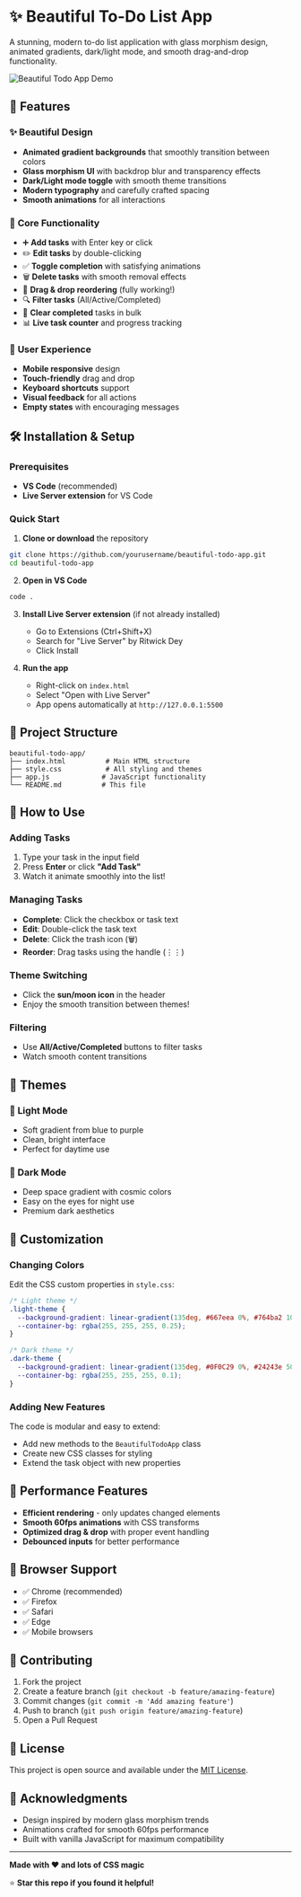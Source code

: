 # ✨ Beautiful To-Do List App

A stunning, modern to-do list application with glass morphism design, animated gradients, dark/light mode, and smooth drag-and-drop functionality.

![Beautiful Todo App Demo](demo.gif)


## 🌟 Features

### ✨ **Beautiful Design**
- **Animated gradient backgrounds** that smoothly transition between colors
- **Glass morphism UI** with backdrop blur and transparency effects
- **Dark/Light mode toggle** with smooth theme transitions
- **Modern typography** and carefully crafted spacing
- **Smooth animations** for all interactions

### 🚀 **Core Functionality**
- ➕ **Add tasks** with Enter key or click
- ✏️ **Edit tasks** by double-clicking
- ✅ **Toggle completion** with satisfying animations  
- 🗑️ **Delete tasks** with smooth removal effects
- 🔄 **Drag & drop reordering** (fully working!)
- 🔍 **Filter tasks** (All/Active/Completed)
- 🧹 **Clear completed** tasks in bulk
- 📊 **Live task counter** and progress tracking

### 📱 **User Experience**
- **Mobile responsive** design
- **Touch-friendly** drag and drop
- **Keyboard shortcuts** support
- **Visual feedback** for all actions
- **Empty states** with encouraging messages

## 🛠️ Installation & Setup

### Prerequisites
- **VS Code** (recommended)
- **Live Server extension** for VS Code

### Quick Start

1. **Clone or download** the repository
```bash
git clone https://github.com/yourusername/beautiful-todo-app.git
cd beautiful-todo-app
```

2. **Open in VS Code**
```bash
code .
```

3. **Install Live Server extension** (if not already installed)
   - Go to Extensions (Ctrl+Shift+X)
   - Search for "Live Server" by Ritwick Dey
   - Click Install

4. **Run the app**
   - Right-click on `index.html`
   - Select "Open with Live Server"
   - App opens automatically at `http://127.0.0.1:5500`

## 📁 Project Structure

```
beautiful-todo-app/
├── index.html          # Main HTML structure
├── style.css           # All styling and themes
├── app.js             # JavaScript functionality
└── README.md          # This file
```

## 🎯 How to Use

### Adding Tasks
1. Type your task in the input field
2. Press **Enter** or click **"Add Task"**
3. Watch it animate smoothly into the list!

### Managing Tasks
- **Complete**: Click the checkbox or task text
- **Edit**: Double-click the task text
- **Delete**: Click the trash icon (🗑️)
- **Reorder**: Drag tasks using the handle (⋮⋮)

### Theme Switching
- Click the **sun/moon icon** in the header
- Enjoy the smooth transition between themes!

### Filtering
- Use **All/Active/Completed** buttons to filter tasks
- Watch smooth content transitions

## 🎨 Themes

### 🌅 Light Mode
- Soft gradient from blue to purple
- Clean, bright interface
- Perfect for daytime use

### 🌙 Dark Mode  
- Deep space gradient with cosmic colors
- Easy on the eyes for night use
- Premium dark aesthetics

## 🔧 Customization

### Changing Colors
Edit the CSS custom properties in `style.css`:

```css
/* Light theme */
.light-theme {
  --background-gradient: linear-gradient(135deg, #667eea 0%, #764ba2 100%);
  --container-bg: rgba(255, 255, 255, 0.25);
}

/* Dark theme */
.dark-theme {
  --background-gradient: linear-gradient(135deg, #0F0C29 0%, #24243e 50%, #302B63 100%);
  --container-bg: rgba(255, 255, 255, 0.1);
}
```

### Adding New Features
The code is modular and easy to extend:
- Add new methods to the `BeautifulTodoApp` class
- Create new CSS classes for styling
- Extend the task object with new properties

## 🚀 Performance Features

- **Efficient rendering** - only updates changed elements
- **Smooth 60fps animations** with CSS transforms
- **Optimized drag & drop** with proper event handling
- **Debounced inputs** for better performance

## 📱 Browser Support

- ✅ Chrome (recommended)
- ✅ Firefox  
- ✅ Safari
- ✅ Edge
- ✅ Mobile browsers

## 🤝 Contributing

1. Fork the project
2. Create a feature branch (`git checkout -b feature/amazing-feature`)
3. Commit changes (`git commit -m 'Add amazing feature'`)
4. Push to branch (`git push origin feature/amazing-feature`)
5. Open a Pull Request

## 📝 License

This project is open source and available under the [MIT License](LICENSE).

## 🙏 Acknowledgments

- Design inspired by modern glass morphism trends
- Animations crafted for smooth 60fps performance
- Built with vanilla JavaScript for maximum compatibility

---

**Made with ❤️ and lots of CSS magic**

⭐ **Star this repo if you found it helpful!**
